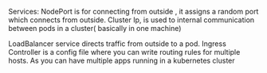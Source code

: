 Services: 
NodePort is for connecting from outside , it assigns a random port which connects from outside.
Cluster Ip, is used to internal communication between pods in a cluster( basically in one machine)

<!-- Not sure -->
LoadBalancer service directs traffic from outside to a pod.
Ingress Controller is a config file where you can write routing rules for multiple hosts. As you can have multiple apps running in a kubernetes cluster